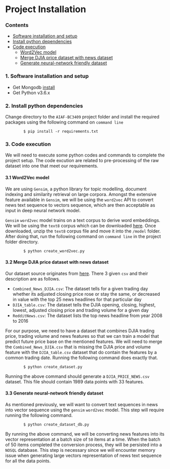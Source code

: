 # Project Installation

### Contents
- [Software installation and setup](#1-software-installation-and-setup)
- [Install python dependencies](#2-install-python-dependencies)
- [Code execution](#3-code-execution)
  - [Word2Vec model](#31-word2vec-model)
  - [Merge DJIA price dataset with news dataset](#32-merge-djia-price-dataset-with-news-dataset)
  - [Generate neural-network friendly dataset](#33-generate-neural-network-friendly-dataset)


### 1. Software installation and setup
- Get Mongodb [install](https://docs.mongodb.com/manual/installation/)
- Get Python v3.6.x


### 2. Install python dependencies
Change directory to the `AIAF-BC3409` project folder and install the required packages using the following command on `command line`
```
        $ pip install -r requirements.txt
```


### 3. Code execution
We will need to execute some python codes and commands to complete the project setup. The code excution are related to pre-processing of the raw dataset into one that meet our requirements.

#### 3.1 Word2Vec model
We are using `Gensim`, a python library for topic modelling, document indexing and similarity retrieval on large corpora. Amongst the extensive feature available in `Gensim`, we will be using the `word2vec` API to convert news text sequence to vectors sequence, which are then acceptable as input in deep neural network model.

`Gensim` `word2vec` model trains on a text corpus to derive word embeddings. We will be using the `text8` corpus which can be downloaded [here](http://mattmahoney.net/dc/text8.zip). Once downloaded, unzip the `text8` corpus file and move it into the `/model` folder. After doing that, run the following command on `command line` in the project folder directory.

```
        $ python create_word2vec.py
```

#### 3.2 Merge DJIA price dataset with news dataset
Our dataset source originates from [here](https://www.kaggle.com/aaron7sun/stocknews#Combined_News_DJIA.csv). There 3 given `csv` and their description are as follows.

- `Combined_News_DJIA.csv`: The dataset tells for a given trading day whether its adjusted closing price rose or stay the same, or decreased in value with the top 25 news headlines for that particular day
- `DJIA_table.csv`: The dataset tells the DJIA opening, closing, highest, lowest, adjusted closing price and trading volume for a given day
- `RedditNews.csv`: The dataset lists the top news headline from year 2008 to 2016

For our purpose, we need to have a dataset that combines DJIA trading price, trading volume and news features so that we can train a model that predict future price base on the mentioned features. We will need to merge the `Combined_News_DJIA.csv` that is missing the DJIA price and volume feature with the `DJIA_table.csv` dataset that do contain the features by a common trading date. Running the following command does exactly that.

```
        $ python create_dataset.py
```

Running the above command should generate a `DJIA_PRICE_NEWS.csv` dataset. This file should contain 1989 data points with 33 features.

#### 3.3 Generate neural-network friendly dataset
As mentioned previously, we will want to convert text sequences in news into vector sequence using the `gensim` `word2vec` model. This step will require running the following command.

```
        $ python create_dataset_db.py
```

By running the above command, we will be converting news features into its vector representation at a batch size of `50` items at a time. When the batch of 50 items completed the conversion process, they will be persisted into a `NOSQL` database. This step is necessary since we will encounter memory issue when generating large vectors representation of news text sequence for all the data points.
